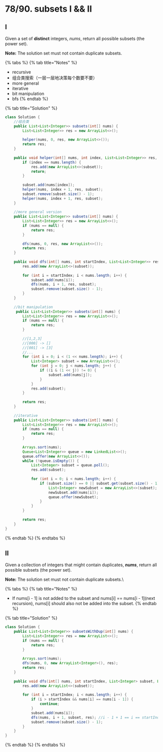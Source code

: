 # 78/90. subsets I && II

## I

Given a set of **distinct** integers, _nums_, return all possible subsets (the power set).

**Note:** The solution set must not contain duplicate subsets.

{% tabs %}
{% tab title="Notes" %}
* recursive
* 组合类搜索（一层一层地决策每个数要不要）
* more general
* iterative
* bit manipulation&#x20;
* bfs
{% endtab %}

{% tab title="Solution" %}
```java
class Solution {
    //组合类
    public List<List<Integer>> subsets(int[] nums) {
        List<List<Integer>> res = new ArrayList<>();
        
        helper(nums, 0, res, new ArrayList<>());
        return res;
    }
    
    public void helper(int[] nums, int index, List<List<Integer>> res, List<Integer> subset) {
        if (index == nums.length) {
            res.add(new ArrayList<>(subset));
            return;
        }
        
        subset.add(nums[index]);
        helper(nums, index + 1, res, subset);
        subset.remove(subset.size() - 1);
        helper(nums, index + 1, res, subset);
    }
    
    //more general version
    public List<List<Integer>> subsets(int[] nums) {
        List<List<Integer>> res = new ArrayList<>();
        if (nums == null) {
            return res;
        }
        
        dfs(nums, 0, res, new ArrayList<>());
        return res;
    }
    
    public void dfs(int[] nums, int startIndex, List<List<Integer>> res, List<Integer> subset) {
        res.add(new ArrayList<>(subset));
        
        for (int i = startIndex; i < nums.length; i++) {
            subset.add(nums[i]);
            dfs(nums, i + 1, res, subset);
            subset.remove(subset.size() - 1);
        }
    }
    
    //bit manipulation
     public List<List<Integer>> subsets(int[] nums) {
        List<List<Integer>> res = new ArrayList<>();
        if (nums == null) {
            return res;
        }
        
        //[1,2,3]
        //[000] -> []
        //[001] -> [3]
        //...
        for (int i = 0; i < (1 << nums.length); i++) {
            List<Integer> subset = new ArrayList<>();
            for (int j = 0; j < nums.length; j++) {
                if ((i & (1 << j)) != 0) {
                    subset.add(nums[j]);
                }
            }
            res.add(subset);
        }
        
        return res;
    }
    
    //iterative
    public List<List<Integer>> subsets(int[] nums) {
        List<List<Integer>> res = new ArrayList<>();
        if (nums == null) {
            return res;
        }
        
        Arrays.sort(nums);
        Queue<List<Integer>> queue = new LinkedList<>();
        queue.offer(new ArrayList<>());
        while (!queue.isEmpty()) {
            List<Integer> subset = queue.poll();
            res.add(subset);
            
            for (int i = 0; i < nums.length; i++) {
                if (subset.size() == 0 || subset.get(subset.size() - 1) < nums[i]) {
                    List<Integer> newSubset = new ArrayList<>(subset);
                    newSubset.add(nums[i]);
                    queue.offer(newSubset);
                }
            }
        }
        
        return res;
    }
}
```
{% endtab %}
{% endtabs %}

## II

Given a collection of integers that might contain duplicates, _**nums**_, return all possible subsets (the power set).

**Note:** The solution set must not contain duplicate subsets.\


{% tabs %}
{% tab title="Notes" %}
* If nums\[i - 1] is not added to the subset and nums\[i] == nums\[i - 1]\(next recursion), nums\[i] should also not be added into the subset.
{% endtab %}

{% tab title="Solution" %}
```java
class Solution {
    public List<List<Integer>> subsetsWithDup(int[] nums) {
        List<List<Integer>> res = new ArrayList<>();
        if (nums == null) {
            return res;
        }
        
        Arrays.sort(nums);
        dfs(nums, 0, new ArrayList<Integer>(), res);
        return res;
    }
    
    public void dfs(int[] nums, int startIndex, List<Integer> subset, List<List<Integer>> res) {
        res.add(new ArrayList<>(subset));
        
        for (int i = startIndex; i < nums.length; i++) {
            if (i > startIndex && nums[i] == nums[i - 1]) {
                continue;
            }
            subset.add(nums[i]);
            dfs(nums, i + 1, subset, res); //i - 1 + 1 == i == startIndex if i - 1 is added
            subset.remove(subset.size() - 1);
        }
    }
}
```
{% endtab %}
{% endtabs %}
